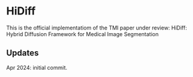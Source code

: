 # HiDiff
This is the official implementatiom of the TMI paper under review: HiDiff: Hybrid Diffusion Framework for Medical Image Segmentation

## Updates
Apr 2024: initial commit.  
